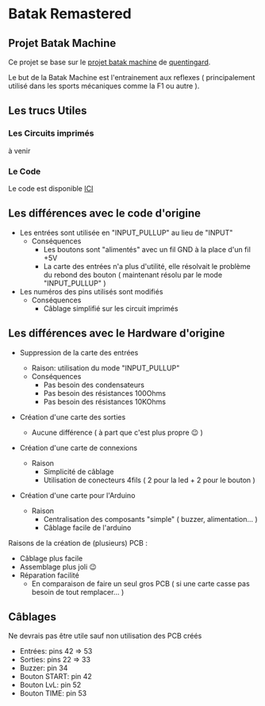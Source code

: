 # Batak Remastered
## Projet Batak Machine
Ce projet se base sur le [projet batak machine](https://tutos.ouiaremakers.com/posts/tutoriel-diy-batak-machine-l-entrainement-aux-reflexes) de [quentingard](https://tutos.ouiaremakers.com/users/quentingard).

Le but de la Batak Machine est l'entrainement aux reflexes ( principalement utilisé dans les sports mécaniques comme la F1 ou autre ).

## Les trucs Utiles
### Les Circuits imprimés

à venir

### Le Code

Le code est disponible [ICI](https://github.com/Creanics/batakRemastered/code)

## Les différences avec le code d'origine

- Les entrées sont utilisée en "INPUT_PULLUP" au lieu de "INPUT"
  - Conséquences
    - Les boutons sont "alimentés" avec un fil GND à la place d'un fil +5V
    - La carte des entrées n'a plus d'utilité, elle résolvait le problème du rebond des bouton ( maintenant résolu par le mode "INPUT_PULLUP" )
- Les numéros des pins utilisés sont modifiés
  - Conséquences
    - Câblage simplifié sur les circuit imprimés

## Les différences avec le Hardware d'origine
- Suppression de la carte des entrées
  - Raison: utilisation du mode "INPUT_PULLUP"
  - Conséquences
    - Pas besoin des condensateurs
    - Pas besoin des résistances 100Ohms
    - Pas besoin des résistances 10KOhms

- Création d'une carte des sorties
  - Aucune différence ( à part que c'est plus propre 😉 
  )

- Création d'une carte de connexions
  - Raison
    - Simplicité de câblage
    - Utilisation de conecteurs 4fils ( 2 pour la led + 2 pour le bouton )

- Création d'une carte pour l'Arduino
  - Raison
    - Centralisation des composants "simple" ( buzzer, alimentation... )
    - Câblage facile de l'arduino

Raisons de la création de (plusieurs) PCB :
- Câblage plus facile
- Assemblage plus joli 😉
- Réparation facilité
  - En comparaison de faire un seul gros PCB ( si une carte casse pas besoin de tout remplacer... )

## Câblages
Ne devrais pas être utile sauf non utilisation des PCB créés

- Entrées: pins 42 => 53
- Sorties: pins 22 => 33
- Buzzer: pin 34
- Bouton START: pin 42
- Bouton LvL: pin 52
- Bouton TIME: pin 53